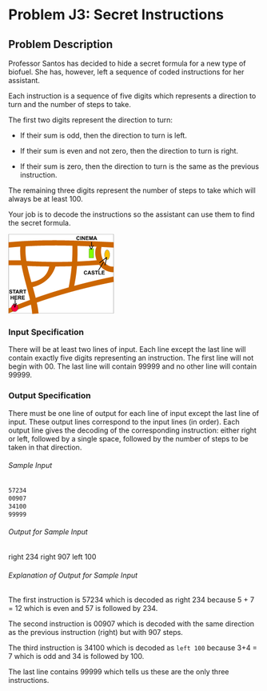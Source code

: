 # Problem J3: Secret Instructions

## Problem Description

Professor Santos has decided to hide a secret formula for a new type of
biofuel. She has, however, left a sequence of coded instructions for her
assistant.

Each instruction is a sequence of five digits which represents a
direction to turn and the number of steps to take.

The first two digits represent the direction to turn:

- If their sum is odd, then the direction to turn is left.

- If their sum is even and not zero, then the direction to turn is
    right.

- If their sum is zero, then the direction to turn is the same as the
    previous instruction.

The remaining three digits represent the number of steps to take which
will always be at least 100.

Your job is to decode the instructions so the assistant can use them to
find the secret formula.

![Directions](directions-02.gif)

### Input Specification

There will be at least two lines of input. Each line except the last
line will contain exactly five digits representing an instruction. The
first line will not begin with 00. The last line will contain 99999 and
no other line will contain 99999.

### Output Specification

There must be one line of output for each line of input except the last
line of input. These output lines correspond to the input lines (in
order). Each output line gives the decoding of the corresponding
instruction: either right or left, followed by a single space, followed
by the number of steps to be taken in that direction.

###### Sample Input

```
57234
00907
34100
99999
```

###### Output for Sample Input

right 234
right 907
left 100

###### Explanation of Output for Sample Input

The first instruction is 57234 which is decoded as right 234 because 5 +
7 = 12 which is even and 57 is followed by 234.

The second instruction is 00907 which is decoded with the same direction
as the previous instruction (right) but with 907 steps.

The third instruction is 34100 which is decoded as `left 100` because 3+4
= 7 which is odd and 34 is followed by 100.

The last line contains 99999 which tells us these are the only three
instructions.

